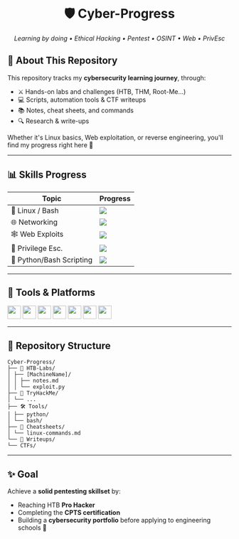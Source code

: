 <h1 align="center">🛡️ Cyber-Progress</h1>
<p align="center">
  <em>Learning by doing • Ethical Hacking • Pentest • OSINT • Web • PrivEsc</em>
</p>


## 🧠 About This Repository

This repository tracks my **cybersecurity learning journey**, through:
- ⚔️ Hands-on labs and challenges (HTB, THM, Root-Me...)
- 💻 Scripts, automation tools & CTF writeups
- 📚 Notes, cheat sheets, and commands
- 🔍 Research & write-ups

Whether it's Linux basics, Web exploitation, or reverse engineering, you'll find my progress right here 🚀

---

## 📊 Skills Progress

| Topic              | Progress |
|--------------------|----------|
| 🐧 Linux / Bash     | ![](https://geps.dev/progress/90?successColor=00FF00&warningColor=FFFF00&dangerColor=FF0000) |
| 🌐 Networking       | ![](https://geps.dev/progress/60?successColor=00FF00&warningColor=FFFF00&dangerColor=FF0000) |
| 🕸️ Web Exploits     | ![](https://geps.dev/progress/70?successColor=00FF00&warningColor=FFFF00&dangerColor=FF0000) |
| 🔐 Privilege Esc.   | ![](https://geps.dev/progress/50?successColor=00FF00&warningColor=FFFF00&dangerColor=FF0000) |
| 🐍 Python/Bash Scripting | ![](https://geps.dev/progress/80?successColor=00FF00&warningColor=FFFF00&dangerColor=FF0000) |

---

## 🧰 Tools & Platforms

<p align="left">
  <img src="https://cdn.jsdelivr.net/gh/devicons/devicon/icons/linux/linux-original.svg" width="30"/>  
  <img src="https://cdn.jsdelivr.net/gh/devicons/devicon/icons/bash/bash-original.svg" width="30"/>
  <img src="https://cdn.jsdelivr.net/gh/devicons/devicon/icons/python/python-original.svg" width="30"/>
  <img src="https://cdn.jsdelivr.net/gh/devicons/devicon/icons/vscode/vscode-original.svg" width="30"/>
  <img src="https://cdn.jsdelivr.net/gh/devicons/devicon/icons/javascript/javascript-original.svg" width="30"/>
  <img src="https://blog.zenika.com/wp-content/uploads/2017/07/metasploit-1.png" width="30"/>
  <img src="https://encrypted-tbn0.gstatic.com/images?q=tbn:ANd9GcQhs6oJRGZG2suzcDhW-iLWdYaMwJw3rllNyQ&s" width="30"/>
</p>

---

## 📂 Repository Structure
```
Cyber-Progress/
├── 🧪 HTB-Labs/
│ ├── [MachineName]/
│ │ ├── notes.md
│ │ └── exploit.py
├── 🔐 TryHackMe/
│ └── ...
├── 🛠️ Tools/
│ ├── python/
│ └── bash/
├── 📘 Cheatsheets/
│ └── linux-commands.md
└── 📖 Writeups/
└── CTFs/
```


---

## ✨ Goal

Achieve a **solid pentesting skillset** by:
- Reaching HTB **Pro Hacker**
- Completing the **CPTS certification**
- Building a **cybersecurity portfolio** before applying to engineering schools 🚀
